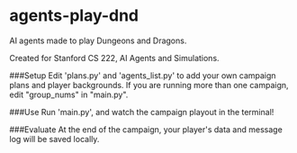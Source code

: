# agents-play-dnd
AI agents made to play Dungeons and Dragons.

Created for Stanford CS 222, AI Agents and Simulations.

###Setup
Edit 'plans.py' and 'agents_list.py' to add your own campaign plans and player backgrounds. If you are running more than one campaign, edit "group_nums" in "main.py".

###Use
Run 'main.py', and watch the campaign playout in the terminal!

###Evaluate
At the end of the campaign, your player's data and message log will be saved locally.
